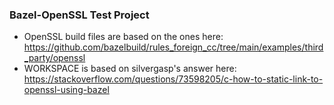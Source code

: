 ### Bazel-OpenSSL Test Project

* OpenSSL build files are based on the ones here: https://github.com/bazelbuild/rules_foreign_cc/tree/main/examples/third_party/openssl
* WORKSPACE is based on silvergasp's answer here: https://stackoverflow.com/questions/73598205/c-how-to-static-link-to-openssl-using-bazel

